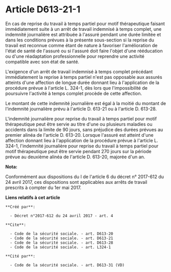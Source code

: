 # Article D613-21-1

En cas de reprise du travail à temps partiel pour motif thérapeutique faisant immédiatement suite à un arrêt de travail
indemnisé à temps complet, une indemnité journalière est attribuée à l'assuré pendant une durée limitée et dans les
conditions prévues à la présente sous-section si la reprise du travail est reconnue comme étant de nature à favoriser
l'amélioration de l'état de santé de l'assuré ou si l'assuré doit faire l'objet d'une rééducation ou d'une réadaptation
professionnelle pour reprendre une activité compatible avec son état de santé.

L'exigence d'un arrêt de travail indemnisé à temps complet précédant immédiatement la reprise à temps partiel n'est pas
opposable aux assurés atteints d'une affection de longue durée donnant lieu à l'application de la procédure prévue à
l'article L. 324-1, dès lors que l'impossibilité de poursuivre l'activité à temps complet procède de cette affection.

Le montant de cette indemnité journalière est égal à la moitié du montant de l'indemnité journalière prévu à l'article D.
613-21 ou à l'article D. 613-28.

L'indemnité journalière pour reprise du travail à temps partiel pour motif thérapeutique peut être servie au titre d'une ou
plusieurs maladies ou accidents dans la limite de 90 jours, sans préjudice des durées prévues au premier alinéa de l'article
D. 613-20. Lorsque l'assuré est atteint d'une affection donnant lieu à l'application de la procédure prévue à l'article L.
324-1, l'indemnité journalière pour reprise du travail à temps partiel pour motif thérapeutique peut être servie pendant 270
jours sur la période prévue au deuxième alinéa de l'article D. 613-20, majorée d'un an.

**Nota:**

Conformément aux dispositions du I de l'article 6 du décret n° 2017-612 du 24 avril 2017, ces dispositions sont applicables
aux arrêts de travail prescrits à compter du 1er mai 2017.

**Liens relatifs à cet article**

	**Créé par**:

	  - Décret n°2017-612 du 24 avril 2017 - art. 4

	**Cite**:

	  - Code de la sécurité sociale. - art. D613-20
	  - Code de la sécurité sociale. - art. D613-21
	  - Code de la sécurité sociale. - art. D613-28
	  - Code de la sécurité sociale. - art. L324-1

	**Cité par**:

	  - Code de la sécurité sociale. - art. D613-31 (VD)
